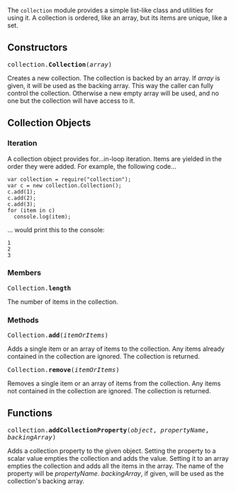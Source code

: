 The `collection` module provides a simple list-like class and utilities for
using it.  A collection is ordered, like an array, but its items are unique,
like a set.

## Constructors ##

<tt>collection.**Collection**(*array*)</tt>

Creates a new collection.  The collection is backed by an array.  If *array* is
given, it will be used as the backing array.  This way the caller can fully
control the collection.  Otherwise a new empty array will be used, and no one
but the collection will have access to it.

## Collection Objects ##

### Iteration ###

A collection object provides for...in-loop iteration.  Items are yielded in the
order they were added.  For example, the following code...

    var collection = require("collection");
    var c = new collection.Collection();
    c.add(1);
    c.add(2);
    c.add(3);
    for (item in c)
      console.log(item);

... would print this to the console:

    1
    2
    3

### Members ###

<tt>Collection.**length**</tt>

The number of items in the collection.

### Methods ###

<tt>Collection.**add**(*itemOrItems*)</tt>

Adds a single item or an array of items to the collection.  Any items already
contained in the collection are ignored.  The collection is returned.

<tt>Collection.**remove**(*itemOrItems*)</tt>

Removes a single item or an array of items from the collection.  Any items not
contained in the collection are ignored.  The collection is returned.

## Functions ##

<tt>collection.**addCollectionProperty**(*object*, *propertyName*, *backingArray*)</tt>

Adds a collection property to the given object.  Setting the property to a
scalar value empties the collection and adds the value.  Setting it to an array
empties the collection and adds all the items in the array.  The name of the
property will be *propertyName*.  *backingArray*, if given, will be used as the
collection's backing array.
